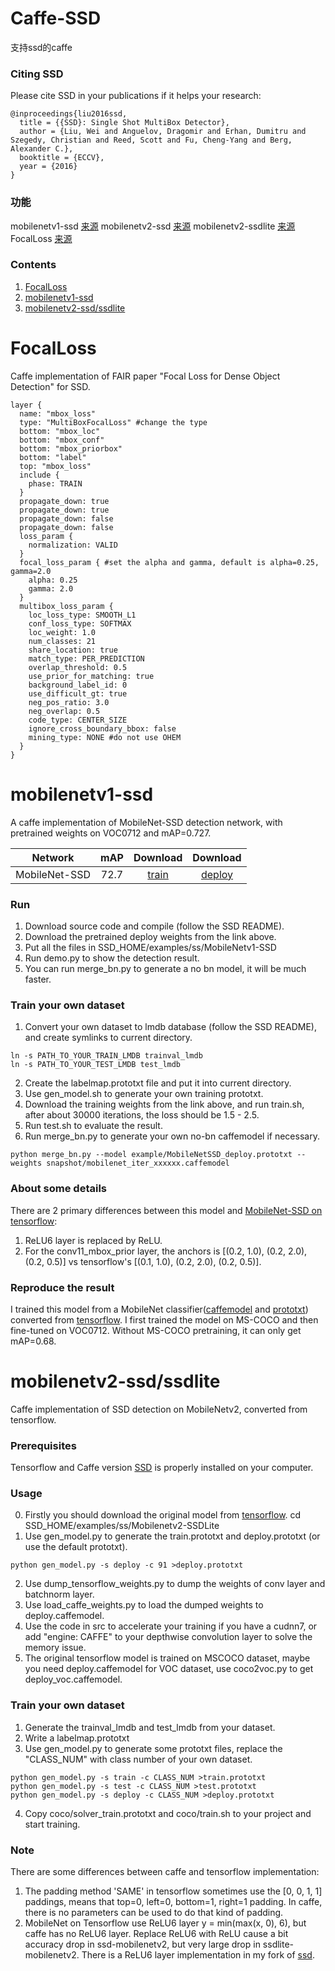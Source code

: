 # Caffe-SSD
支持ssd的caffe
### Citing SSD

Please cite SSD in your publications if it helps your research:

    @inproceedings{liu2016ssd,
      title = {{SSD}: Single Shot MultiBox Detector},
      author = {Liu, Wei and Anguelov, Dragomir and Erhan, Dumitru and Szegedy, Christian and Reed, Scott and Fu, Cheng-Yang and Berg, Alexander C.},
      booktitle = {ECCV},
      year = {2016}
    }
    
### 功能
mobilenetv1-ssd [来源](https://github.com/chuanqi305/MobileNet-SSD)
mobilenetv2-ssd [来源](https://github.com/chuanqi305/MobileNetv2-SSDLite/tree/master/ssd)
mobilenetv2-ssdlite [来源](https://github.com/chuanqi305/MobileNetv2-SSDLite/tree/master/ssdlite)
FocalLoss [来源](https://github.com/chuanqi305/FocalLoss)


### Contents
1. [FocalLoss](#FocalLoss)
2. [mobilenetv1-ssd](#mobilenetv1-ssd)
3. [mobilenetv2-ssd/ssdlite](#mobilenetv2-ssd/ssdlite)

# FocalLoss
Caffe implementation of FAIR paper "Focal Loss for Dense Object Detection" for SSD.
```
layer {
  name: "mbox_loss"
  type: "MultiBoxFocalLoss" #change the type
  bottom: "mbox_loc"
  bottom: "mbox_conf"
  bottom: "mbox_priorbox"
  bottom: "label"
  top: "mbox_loss"
  include {
    phase: TRAIN
  }
  propagate_down: true
  propagate_down: true
  propagate_down: false
  propagate_down: false
  loss_param {
    normalization: VALID
  }
  focal_loss_param { #set the alpha and gamma, default is alpha=0.25, gamma=2.0
    alpha: 0.25
    gamma: 2.0
  }
  multibox_loss_param {
    loc_loss_type: SMOOTH_L1
    conf_loss_type: SOFTMAX
    loc_weight: 1.0
    num_classes: 21
    share_location: true
    match_type: PER_PREDICTION
    overlap_threshold: 0.5
    use_prior_for_matching: true
    background_label_id: 0
    use_difficult_gt: true
    neg_pos_ratio: 3.0
    neg_overlap: 0.5
    code_type: CENTER_SIZE
    ignore_cross_boundary_bbox: false
    mining_type: NONE #do not use OHEM
  }
}
```
# mobilenetv1-ssd
A caffe implementation of MobileNet-SSD detection network, with pretrained weights on VOC0712 and mAP=0.727.

Network|mAP|Download|Download
:---:|:---:|:---:|:---:
MobileNet-SSD|72.7|[train](https://drive.google.com/open?id=0B3gersZ2cHIxVFI1Rjd5aDgwOG8)|[deploy](https://drive.google.com/open?id=0B3gersZ2cHIxRm5PMWRoTkdHdHc)

### Run
1. Download source code and compile (follow the SSD README).
2. Download the pretrained deploy weights from the link above.
3. Put all the files in SSD_HOME/examples/ss/MobileNetv1-SSD
4. Run demo.py to show the detection result.
5. You can run merge_bn.py to generate a no bn model, it will be much faster.

### Train your own dataset
1. Convert your own dataset to lmdb database (follow the SSD README), and create symlinks to current directory.
```
ln -s PATH_TO_YOUR_TRAIN_LMDB trainval_lmdb
ln -s PATH_TO_YOUR_TEST_LMDB test_lmdb
```
2. Create the labelmap.prototxt file and put it into current directory.
3. Use gen_model.sh to generate your own training prototxt.
4. Download the training weights from the link above, and run train.sh, after about 30000 iterations, the loss should be 1.5 - 2.5.
5. Run test.sh to evaluate the result.
6. Run merge_bn.py to generate your own no-bn caffemodel if necessary.
```
python merge_bn.py --model example/MobileNetSSD_deploy.prototxt --weights snapshot/mobilenet_iter_xxxxxx.caffemodel
```

### About some details
There are 2 primary differences between this model and [MobileNet-SSD on tensorflow](https://github.com/tensorflow/models/blob/master/object_detection/g3doc/detection_model_zoo.md):
1. ReLU6 layer is replaced by ReLU.
2. For the conv11_mbox_prior layer, the anchors is [(0.2, 1.0), (0.2, 2.0), (0.2, 0.5)] vs tensorflow's [(0.1, 1.0), (0.2, 2.0), (0.2, 0.5)].

### Reproduce the result
I trained this model from a MobileNet classifier([caffemodel](https://drive.google.com/open?id=0B3gersZ2cHIxZi13UWF0OXBsZzA) and [prototxt](https://drive.google.com/open?id=0B3gersZ2cHIxWGEzbG5nSXpNQzA)) converted from [tensorflow](http://download.tensorflow.org/models/mobilenet_v1_1.0_224_2017_06_14.tar.gz). I first trained the model on MS-COCO and then fine-tuned on VOC0712. Without MS-COCO pretraining, it can only get mAP=0.68.

# mobilenetv2-ssd/ssdlite
Caffe implementation of SSD detection on MobileNetv2, converted from tensorflow.

### Prerequisites
Tensorflow and Caffe version [SSD](https://github.com/weiliu89/caffe) is properly installed on your computer.

### Usage
0. Firstly you should download the original model from [tensorflow](https://github.com/tensorflow/models/blob/master/research/object_detection/g3doc/detection_model_zoo.md).
cd SSD_HOME/examples/ss/Mobilenetv2-SSDLite
1. Use gen_model.py to generate the train.prototxt and deploy.prototxt (or use the default prototxt).
```
python gen_model.py -s deploy -c 91 >deploy.prototxt
```
2. Use dump_tensorflow_weights.py to dump the weights of conv layer and batchnorm layer.
3. Use load_caffe_weights.py to load the dumped weights to deploy.caffemodel.
4. Use the code in src to accelerate your training if you have a cudnn7, or add "engine: CAFFE" to your depthwise convolution layer to solve the memory issue.
5. The original tensorflow model is trained on MSCOCO dataset, maybe you need deploy.caffemodel for VOC dataset, use coco2voc.py to get deploy_voc.caffemodel.

### Train your own dataset
1. Generate the trainval_lmdb and test_lmdb from your dataset.
2. Write a labelmap.prototxt
3. Use gen_model.py to generate some prototxt files, replace the "CLASS_NUM" with class number of your own dataset.
```
python gen_model.py -s train -c CLASS_NUM >train.prototxt
python gen_model.py -s test -c CLASS_NUM >test.prototxt
python gen_model.py -s deploy -c CLASS_NUM >deploy.prototxt
```
4. Copy coco/solver_train.prototxt and coco/train.sh to your project and start training.

### Note
There are some differences between caffe and tensorflow implementation:
1. The padding method 'SAME' in tensorflow sometimes use the [0, 0, 1, 1] paddings, means that top=0, left=0, bottom=1, right=1 padding. In caffe, there is no parameters can be used to do that kind of padding.
2. MobileNet on Tensorflow use ReLU6 layer y = min(max(x, 0), 6), but caffe has no ReLU6 layer. Replace ReLU6 with ReLU cause a bit accuracy drop in ssd-mobilenetv2, but very large drop in ssdlite-mobilenetv2. There is a ReLU6 layer implementation in my fork of [ssd](https://github.com/chuanqi305/ssd).